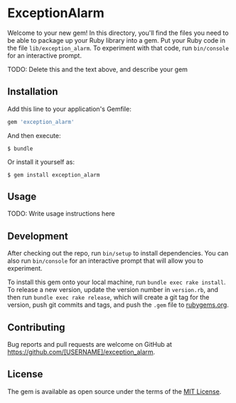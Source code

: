 # ExceptionAlarm

Welcome to your new gem! In this directory, you'll find the files you need to be able to package up your Ruby library into a gem. Put your Ruby code in the file `lib/exception_alarm`. To experiment with that code, run `bin/console` for an interactive prompt.

TODO: Delete this and the text above, and describe your gem

## Installation

Add this line to your application's Gemfile:

```ruby
gem 'exception_alarm'
```

And then execute:

    $ bundle

Or install it yourself as:

    $ gem install exception_alarm

## Usage

TODO: Write usage instructions here

## Development

After checking out the repo, run `bin/setup` to install dependencies. You can also run `bin/console` for an interactive prompt that will allow you to experiment.

To install this gem onto your local machine, run `bundle exec rake install`. To release a new version, update the version number in `version.rb`, and then run `bundle exec rake release`, which will create a git tag for the version, push git commits and tags, and push the `.gem` file to [rubygems.org](https://rubygems.org).

## Contributing

Bug reports and pull requests are welcome on GitHub at https://github.com/[USERNAME]/exception_alarm.


## License

The gem is available as open source under the terms of the [MIT License](http://opensource.org/licenses/MIT).

